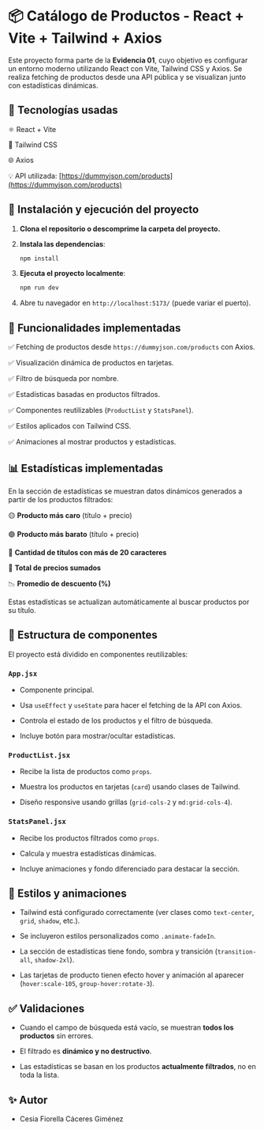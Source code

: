 

# 📦 Catálogo de Productos - React + Vite + Tailwind + Axios

Este proyecto forma parte de la **Evidencia 01**, cuyo objetivo es configurar un entorno moderno utilizando React con Vite, Tailwind CSS y Axios. Se realiza fetching de productos desde una API pública y se visualizan junto con estadísticas dinámicas.

## 🚀 Tecnologías usadas

⚛️ React + Vite
    
🎨 Tailwind CSS
    
🌐 Axios
    
💡 API utilizada: [https://dummyjson.com/products](https://dummyjson.com/products)
    

## 🧰 Instalación y ejecución del proyecto

1.  **Clona el repositorio o descomprime la carpeta del proyecto.**
    
2.  **Instala las dependencias**:
    
    ```bash
    npm install
    
    ```
    
3.  **Ejecuta el proyecto localmente**:
    
    ```bash
    npm run dev
    
    ```
    
4.  Abre tu navegador en `http://localhost:5173/` (puede variar el puerto).

 ## 🧠 Funcionalidades implementadas

✅ Fetching de productos desde `https://dummyjson.com/products`  con Axios.
    
✅ Visualización dinámica de productos en tarjetas.
    
✅ Filtro de búsqueda por nombre.
    
✅ Estadísticas basadas en productos filtrados.
    
✅ Componentes reutilizables (`ProductList`  y `StatsPanel`).
    
✅ Estilos aplicados con Tailwind CSS.
    
✅ Animaciones al mostrar productos y estadísticas.
    
## 📊 Estadísticas implementadas

En la sección de estadísticas se muestran datos dinámicos generados a partir de los productos filtrados:

🟡 **Producto más caro** (título + precio)
    
🟢 **Producto más barato** (título + precio)
    
💖 **Cantidad de títulos con más de 20 caracteres**
    
🧮 **Total de precios sumados**
    
📉 **Promedio de descuento (%)**
    

Estas estadísticas se actualizan automáticamente al buscar productos por su título.

## 🧩 Estructura de componentes

El proyecto está dividido en componentes reutilizables:

### `App.jsx`

-   Componente principal.
    
-   Usa `useEffect` y `useState` para hacer el fetching de la API con Axios.
    
-   Controla el estado de los productos y el filtro de búsqueda.
    
-   Incluye botón para mostrar/ocultar estadísticas.
    

### `ProductList.jsx`

-   Recibe la lista de productos como `props`.
    
-   Muestra los productos en tarjetas (`card`) usando clases de Tailwind.
    
-   Diseño responsive usando grillas (`grid-cols-2` y `md:grid-cols-4`).
    

### `StatsPanel.jsx`

-   Recibe los productos filtrados como `props`.
    
-   Calcula y muestra estadísticas dinámicas.
    
-   Incluye animaciones y fondo diferenciado para destacar la sección.

## 🎨 Estilos y animaciones

-   Tailwind está configurado correctamente (ver clases como `text-center`, `grid`, `shadow`, etc.).
    
-   Se incluyeron estilos personalizados como `.animate-fadeIn`.
    
-   La sección de estadísticas tiene fondo, sombra y transición (`transition-all`, `shadow-2xl`).
    
-   Las tarjetas de producto tienen efecto hover y animación al aparecer (`hover:scale-105`, `group-hover:rotate-3`).


## ✅ Validaciones

-   Cuando el campo de búsqueda está vacío, se muestran **todos los productos** sin errores.
    
-   El filtrado es **dinámico y no destructivo**.
    
-   Las estadísticas se basan en los productos **actualmente filtrados**, no en toda la lista.
    
## ✨ Autor

-   Cesia Fiorella Cáceres Giménez
    

